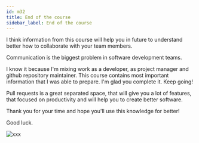 ```yaml
---
id: m32
title: End of the course
sidebar_label: End of the course
---
```




I think information from this course will help you in future to understand better how to collaborate with your team members.

Communication is the biggest problem in software development teams.


I know it because I'm mixing work as a developer, as project manager and github repository maintainer.
This course contains most important information that I was able to prepare.
I'm glad you complete it. Keep going!


Pull requests is a great separated space, that will give you a lot of features, that focused on productivity and will help you to create better software.


Thank you for your time and hope you'll use this knowledge for better!

Good luck.

![xxx](https://media.giphy.com/media/LgwoVr7YgUkrC/giphy.gif)
